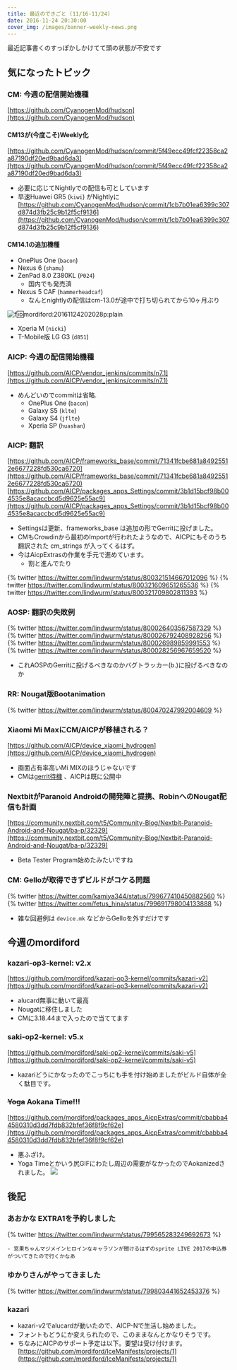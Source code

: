 ```yaml
---
title: 最近のできごと (11/16-11/24)
date: 2016-11-24 20:30:00
cover_img: /images/banner-weekly-news.png
---
```


最近記事書くのすっぽかしかけてて頭の状態が不安です

<!--more-->

## 気になったトピック

### CM: 今週の配信開始機種

[https://github.com/CyanogenMod/hudson](https://github.com/CyanogenMod/hudson)

#### CM13が(今度こそ)Weekly化

[https://github.com/CyanogenMod/hudson/commit/5f49ecc49fcf22358ca2a87190df20ed9bad6da3](https://github.com/CyanogenMod/hudson/commit/5f49ecc49fcf22358ca2a87190df20ed9bad6da3)

- 必要に応じてNightlyでの配信も可としています
- 早速Huawei GR5 (`kiwi`) がNightlyに
[https://github.com/CyanogenMod/hudson/commit/1cb7b01ea6399c307d874d3fb25c9b12f5cf9136](https://github.com/CyanogenMod/hudson/commit/1cb7b01ea6399c307d874d3fb25c9b12f5cf9136)

#### CM14.1の追加機種

- OnePlus One (`bacon`)
- Nexus 6 (`shamu`)
- ZenPad 8.0 Z380KL (`P024`)
    - 国内でも発売済
- Nexus 5 CAF (`hammerheadcaf`)
    - なんとnightlyの配信はcm-13.0が途中で打ち切られてから10ヶ月ぶり

![f:id:mordiford:20161124202028p:plain](https://cdn-ak.f.st-hatena.com/images/fotolife/m/mordiford/20161124/20161124202028.png)

- Xperia M (`nicki`)
- T-Mobile版 LG G3 (`d851`)

### AICP: 今週の配信開始機種

[https://github.com/AICP/vendor_jenkins/commits/n7.1](https://github.com/AICP/vendor_jenkins/commits/n7.1)

- めんどいのでcommitは省略.
    - OnePlus One (`bacon`)
    - Galaxy S5 (`klte`)
    - Galaxy S4 (`jflte`)
    - Xperia SP (`huashan`)

### AICP: 翻訳

[https://github.com/AICP/frameworks_base/commit/71341fcbe681a84925512e6677228fd530ca6720](https://github.com/AICP/frameworks_base/commit/71341fcbe681a84925512e6677228fd530ca6720)
[https://github.com/AICP/packages_apps_Settings/commit/3b1d15bcf98b004535e8acaccbcd5d9625e55ac9](https://github.com/AICP/packages_apps_Settings/commit/3b1d15bcf98b004535e8acaccbcd5d9625e55ac9)

- Settingsは更新、frameworks_base は追加の形でGerritに投げました。
- CMもCrowdinから最初のImportが行われたようなので、AICPにもそのうち翻訳された cm_strings が入ってくるはず。
- 今はAicpExtrasの作業を手元で進めています。
    - 割と進んでたり

{% twitter https://twitter.com/lindwurm/status/800321514667012096 %}
{% twitter https://twitter.com/lindwurm/status/800321609651265536 %}
{% twitter https://twitter.com/lindwurm/status/800321709802811393 %}

### AOSP: 翻訳の失敗例

{% twitter https://twitter.com/lindwurm/status/800026403567587329 %}
{% twitter https://twitter.com/lindwurm/status/800026792408928256 %}
{% twitter https://twitter.com/lindwurm/status/800026989859991553 %}
{% twitter https://twitter.com/lindwurm/status/800028256967659520 %}

- これAOSPのGerritに投げるべきなのかバグトラッカー(b.)に投げるべきなのか

### RR: Nougat版Bootanimation

{% twitter https://twitter.com/lindwurm/status/800470247992004609 %}

### Xiaomi Mi MaxにCM/AICPが移植される？

[https://github.com/AICP/device_xiaomi_hydrogen](https://github.com/AICP/device_xiaomi_hydrogen)

- 画面占有率高いMi MIXのほうじゃないです
- CMは[gerrit待機](https://review.cyanogenmod.org/#/q/project:CyanogenMod/android_device_xiaomi_hydrogen)
、AICPは既に公開中

### NextbitがParanoid Androidの開発陣と提携、RobinへのNougat配信も計画

[https://community.nextbit.com/t5/Community-Blog/Nextbit-Paranoid-Android-and-Nougat/ba-p/32329](https://community.nextbit.com/t5/Community-Blog/Nextbit-Paranoid-Android-and-Nougat/ba-p/32329)

* Beta Tester Program始めたみたいですね

### CM: Gelloが取得できずビルドがコケる問題

{% twitter https://twitter.com/kamiya344/status/799677410450882560 %}
{% twitter https://twitter.com/fetus_hina/status/799691798004133888 %}

* 雑な回避例は `device.mk` などからGelloを外すだけです

## 今週のmordiford

### kazari-op3-kernel: v2.x

[https://github.com/mordiford/kazari-op3-kernel/commits/kazari-v2](https://github.com/mordiford/kazari-op3-kernel/commits/kazari-v2)

- alucard無事に動いて最高
- Nougatに移住しました
- CMに3.18.44まで入ったので当ててます

### saki-op2-kernel: v5.x

[https://github.com/mordiford/saki-op2-kernel/commits/saki-v5](https://github.com/mordiford/saki-op2-kernel/commits/saki-v5)

- kazariどうにかなったのでこっちにも手を付け始めましたがビルド自体が全く駄目です。

### <del>Yoga</del> Aokana Time!!!

[https://github.com/mordiford/packages_apps_AicpExtras/commit/cbabba44580310d3dd7fdb832bfef36f8f9cf62e](https://github.com/mordiford/packages_apps_AicpExtras/commit/cbabba44580310d3dd7fdb832bfef36f8f9cf62e)

- 悪ふざけ。
- Yoga Timeとかいう尻GIFにわたし周辺の需要がなかったのでAokanizedされました。
![](https://raw.githubusercontent.com/mordiford/packages_apps_AicpExtras/cbabba44580310d3dd7fdb832bfef36f8f9cf62e/assets/aokana.gif)

## 後記

### あおかな EXTRA1を予約しました

{% twitter https://twitter.com/lindwurm/status/799565283249692673 %}

    - 窓果ちゃんマジメインヒロインなキャラソンが聞けるはずのsprite LIVE 2017の申込券がついてきたので行くかなあ

### ゆかりさんがやってきました

{% twitter https://twitter.com/lindwurm/status/799803441652453376 %}

### kazari

- kazari-v2でalucardが動いたので、AICP-Nで生活し始めました。
- フォントもどうにか変えられたので、このままなんとかなりそうです。
- ちなみにAICPのサポート予定は以下。要望は受け付けます。
[https://github.com/mordiford/IceManifests/projects/1](https://github.com/mordiford/IceManifests/projects/1)
